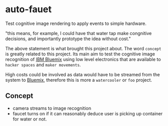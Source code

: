 # auto-fauet
Test cognitive image rendering to apply events to simple hardware.

"this means, for example, I could have that water tap make congnitive decisions, and importantly prototype the idea without cost."

The above statement is what brought this project about. The word `concept` is greatly related to this project. Its main aim to test the cognitive image recognition of [IBM Bluemix](https://console.eu-gb.bluemix.net) using low level electronics that are available to `hacker spaces` and `maker movements`.

High costs could be involved as data would have to be streamed from the system to [Bluemix](https://console.eu-gb.bluemix.net), therefore this is more a `watercooler` or `foo` project.

## Concept

 - camera streams to image recognition
 - faucet turns on if it can reasonably deduce user is picking up container for water or not.
